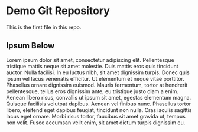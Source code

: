 # Demo Git Repository

This is the first file in this repo.

## Ipsum Below

Lorem ipsum dolor sit amet, consectetur adipiscing elit. Pellentesque tristique mattis neque sit amet molestie. Duis mattis eros quis tincidunt auctor. Nulla facilisi. In eu luctus nibh, sit amet dignissim turpis. Donec quis ipsum vel lacus venenatis efficitur. Ut elementum et neque vitae porttitor. Phasellus ornare dignissim euismod. Mauris fermentum, tortor at hendrerit pellentesque, tellus eros dignissim ante, eu tristique justo diam a enim. Aenean libero risus, convallis ut ipsum sit amet, egestas elementum magna. Quisque facilisis volutpat dapibus. Aenean vel finibus nunc. Phasellus tortor libero, eleifend eget dapibus feugiat, tincidunt non nulla. Cras iaculis sagittis lacus eget ornare. Morbi risus tortor, faucibus sit amet gravida ut, tempus non velit. Fusce accumsan velit enim, sit amet dictum turpis dignissim eu.
